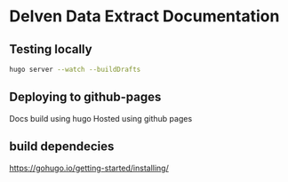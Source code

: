 # Delven Data Extract Documentation

## Testing locally

```sh
hugo server --watch --buildDrafts
```

## Deploying to github-pages

Docs build using hugo
Hosted using github pages


## build dependecies

https://gohugo.io/getting-started/installing/
